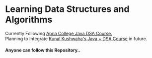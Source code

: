 <h1>Learning Data Structures and Algorithms</h1>
<p1>Currently Following <a href="https://www.youtube.com/watch?v=yRpLlJmRo2w&list=PLfqMhTWNBTe3LtFWcvwpqTkUSlB32kJop">Apna College Java DSA Course.</a><br>
  Planning to Integrate <a href="https://www.youtube.com/watch?v=rZ41y93P2Qo&list=PL9gnSGHSqcnr_DxHsP7AW9ftq0AtAyYqJ">Kunal Kushwaha's Java + DSA Course</a> in future.
</p>
<h4>Anyone can follow this Repository..</h4>
